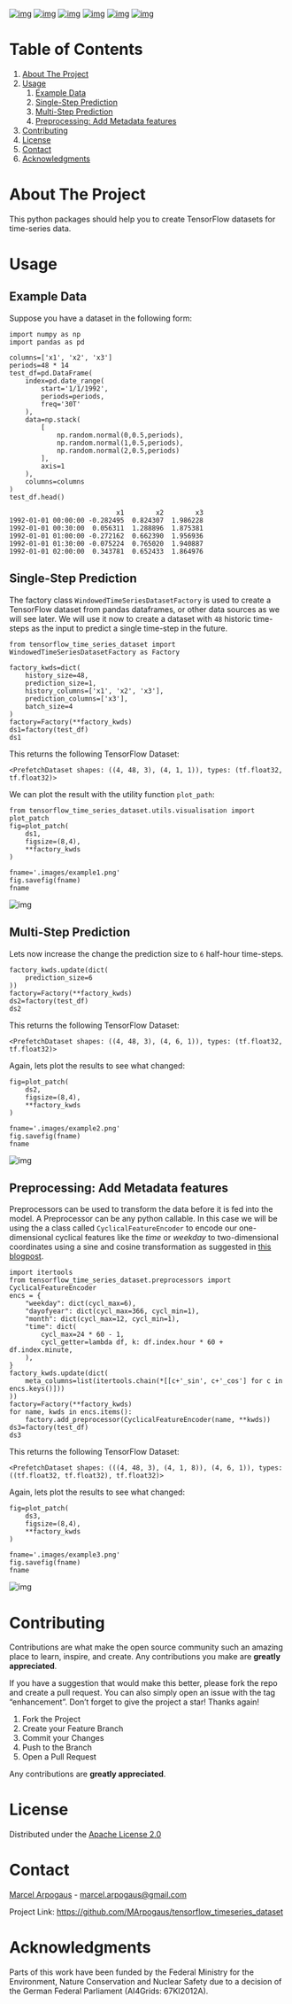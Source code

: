 [![img](https://img.shields.io/github/contributors/MArpogaus/tensorflow_timeseries_dataset.svg?style=flat-square)](https://github.com/MArpogaus/tensorflow_timeseries_dataset/graphs/contributors)
[![img](https://img.shields.io/github/forks/MArpogaus/tensorflow_timeseries_dataset.svg?style=flat-square)](https://github.com/MArpogaus/tensorflow_timeseries_dataset/network/members)
[![img](https://img.shields.io/github/stars/MArpogaus/tensorflow_timeseries_dataset.svg?style=flat-square)](https://github.com/MArpogaus/tensorflow_timeseries_dataset/stargazers)
[![img](https://img.shields.io/github/issues/MArpogaus/tensorflow_timeseries_dataset.svg?style=flat-square)](https://github.com/MArpogaus/tensorflow_timeseries_dataset/issues)
[![img](https://img.shields.io/github/license/MArpogaus/tensorflow_timeseries_dataset.svg?style=flat-square)](https://github.com/MArpogaus/tensorflow_timeseries_dataset/blob/master/LICENSE)
[![img](https://img.shields.io/badge/-LinkedIn-black.svg?style=flat-square&logo=linkedin&colorB=555)](https://linkedin.com/in/MArpogaus)


# Table of Contents

1.  [About The Project](#about-the-project)
2.  [Usage](#usage)
    1.  [Example Data](#org172632d)
    2.  [Single-Step Prediction](#org660c3b2)
    3.  [Multi-Step Prediction](#org487b8c3)
    4.  [Preprocessing: Add Metadata features](#orgae97c2b)
3.  [Contributing](#contributing)
4.  [License](#license)
5.  [Contact](#contact)
6.  [Acknowledgments](#acknowledgments)


<a id="about-the-project"></a>

# About The Project

This python packages should help you to create TensorFlow datasets for time-series data.


<a id="usage"></a>

# Usage


<a id="org172632d"></a>

## Example Data

Suppose you have a dataset in the following form:

    import numpy as np
    import pandas as pd
    
    columns=['x1', 'x2', 'x3']
    periods=48 * 14
    test_df=pd.DataFrame(
        index=pd.date_range(
            start='1/1/1992',
            periods=periods,
            freq='30T'
        ),
        data=np.stack(
            [
                np.random.normal(0,0.5,periods),
                np.random.normal(1,0.5,periods),
                np.random.normal(2,0.5,periods)
            ],
            axis=1
        ),
        columns=columns
    )
    test_df.head()

                               x1        x2        x3
    1992-01-01 00:00:00 -0.282495  0.824307  1.986228
    1992-01-01 00:30:00  0.056311  1.288896  1.875381
    1992-01-01 01:00:00 -0.272162  0.662390  1.956936
    1992-01-01 01:30:00 -0.075224  0.765020  1.940887
    1992-01-01 02:00:00  0.343781  0.652433  1.864976


<a id="org660c3b2"></a>

## Single-Step Prediction

The factory class `WindowedTimeSeriesDatasetFactory` is used to create a TensorFlow dataset from pandas dataframes, or other data sources as we will see later.
We will use it now to create a dataset with `48` historic time-steps as the input to predict a single time-step in the future.

    from tensorflow_time_series_dataset import WindowedTimeSeriesDatasetFactory as Factory
    
    factory_kwds=dict(
        history_size=48,
        prediction_size=1,
        history_columns=['x1', 'x2', 'x3'],
        prediction_columns=['x3'],
        batch_size=4
    )
    factory=Factory(**factory_kwds)
    ds1=factory(test_df)
    ds1

This returns the following TensorFlow Dataset:

    <PrefetchDataset shapes: ((4, 48, 3), (4, 1, 1)), types: (tf.float32, tf.float32)>

We can plot the result with the utility function `plot_path`:

    from tensorflow_time_series_dataset.utils.visualisation import plot_patch
    fig=plot_patch(
        ds1,
        figsize=(8,4),
        **factory_kwds
    )
    
    fname='.images/example1.png'
    fig.savefig(fname)
    fname

![img](.images/example1.png)


<a id="org487b8c3"></a>

## Multi-Step Prediction

Lets now increase the change the prediction size to `6` half-hour time-steps.

    factory_kwds.update(dict(
        prediction_size=6
    ))
    factory=Factory(**factory_kwds)
    ds2=factory(test_df)
    ds2

This returns the following TensorFlow Dataset:

    <PrefetchDataset shapes: ((4, 48, 3), (4, 6, 1)), types: (tf.float32, tf.float32)>

Again, lets plot the results to see what changed:

    fig=plot_patch(
        ds2,
        figsize=(8,4),
        **factory_kwds
    )
    
    fname='.images/example2.png'
    fig.savefig(fname)
    fname

![img](.images/example2.png)


<a id="orgae97c2b"></a>

## Preprocessing: Add Metadata features

Preprocessors can be used to transform the data before it is fed into the model.
A Preprocessor can be any python callable.
In this case we will be using the a class called `CyclicalFeatureEncoder` to encode our one-dimensional cyclical features like the *time* or *weekday* to two-dimensional coordinates using a sine and cosine transformation as suggested in [this blogpost](<https://www.kaggle.com/avanwyk/encoding-cyclical-features-for-deep-learning>).

    import itertools
    from tensorflow_time_series_dataset.preprocessors import CyclicalFeatureEncoder
    encs = {
        "weekday": dict(cycl_max=6),
        "dayofyear": dict(cycl_max=366, cycl_min=1),
        "month": dict(cycl_max=12, cycl_min=1),
        "time": dict(
            cycl_max=24 * 60 - 1,
            cycl_getter=lambda df, k: df.index.hour * 60 + df.index.minute,
        ),
    }
    factory_kwds.update(dict(
        meta_columns=list(itertools.chain(*[[c+'_sin', c+'_cos'] for c in encs.keys()]))
    ))
    factory=Factory(**factory_kwds)
    for name, kwds in encs.items():
        factory.add_preprocessor(CyclicalFeatureEncoder(name, **kwds))
    ds3=factory(test_df)
    ds3

This returns the following TensorFlow Dataset:

    <PrefetchDataset shapes: (((4, 48, 3), (4, 1, 8)), (4, 6, 1)), types: ((tf.float32, tf.float32), tf.float32)>

Again, lets plot the results to see what changed:

    fig=plot_patch(
        ds3,
        figsize=(8,4),
        **factory_kwds
    )
    
    fname='.images/example3.png'
    fig.savefig(fname)
    fname

![img](.images/example3.png)


<a id="contributing"></a>

# Contributing

Contributions are what make the open source community such an amazing
place to learn, inspire, and create. Any contributions you make are
**greatly appreciated**.

If you have a suggestion that would make this better, please fork the
repo and create a pull request. You can also simply open an issue with
the tag &ldquo;enhancement&rdquo;. Don&rsquo;t forget to give the project a star! Thanks
again!

1.  Fork the Project
2.  Create your Feature Branch
3.  Commit your Changes
4.  Push to the Branch
5.  Open a Pull Request

Any contributions are **greatly appreciated**.


<a id="license"></a>

# License

Distributed under the [Apache License 2.0](LICENSE)


<a id="contact"></a>

# Contact

[Marcel Arpogaus](https://github.com/marpogaus) - [marcel.arpogaus@gmail.com](mailto:marcel.arpogaus@gmail.com)

Project Link:
<https://github.com/MArpogaus/tensorflow_timeseries_dataset>


<a id="acknowledgments"></a>

# Acknowledgments

Parts of this work have been funded by the Federal Ministry for the Environment, Nature Conservation and Nuclear Safety due to a decision of the German Federal Parliament (AI4Grids: 67KI2012A).

